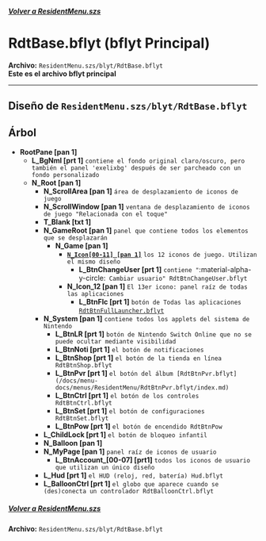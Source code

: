#####  [Volver a ResidentMenu.szs](index.md)

# RdtBase.bflyt (bflyt Principal)

**Archivo:** `ResidentMenu.szs/blyt/RdtBase.bflyt`<br>
**Este es el archivo bflyt principal**

---

## Diseño de `ResidentMenu.szs/blyt/RdtBase.bflyt `

<!-- prettier-ignore -->

## Árbol

-	**RootPane [pan 1]**
    -   **L_BgNml [prt 1]** `contiene el fondo original claro/oscuro, pero también el panel 'exelixbg' después de ser parcheado con un fondo personalizado`
    -   **N_Root [pan 1]**
		-	**N_ScrollArea [pan 1]** `área de desplazamiento de iconos de juego`
		-	**N_ScrollWindow [pan 1]** `ventana de desplazamiento de iconos de juego "Relacionada con el toque"`
		-	**T_Blank [txt 1]**
        -   **N_GameRoot [pan 1]** `panel que contiene todos los elementos que se desplazarán`
			-	**N_Game [pan 1]**
				-   **[`N_Icon[00-11] [pan 1]`](/docs/menu-docs/menus/ResidentMenu/RdtBtnIconGame.bflyt/index.md)** `los 12 iconos de juego. Utilizan el mismo diseño`
					-	**L_BtnChangeUser [prt 1]** `contiene "`:material-alpha-y-circle:` Cambiar usuario" RdtBtnChangeUser.bflyt`
				-   **N_Icon_12 [pan 1]** `El 13er icono: panel raíz de todas las aplicaciones`
					-   **L_BtnFlc [prt 1]** `botón de Todas las aplicaciones` [`RdtBtnFullLauncher.bflyt`](RdtBtnFullLauncher.bflyt/index.md)
        -   **N_System [pan 1]** `contiene todos los applets del sistema de Nintendo`
			-	**L_BtnLR [prt 1]** `botón de Nintendo Switch Online que no se puede ocultar mediante visibilidad`
            -   **L_BtnNoti [prt 1]** `el botón de notificaciones `
            -   **L_BtnShop [prt 1]** `el botón de la tienda en línea RdtBtnShop.bflyt`
            -   **L_BtnPvr [prt 1]** `el botón del álbum [RdtBtnPvr.bflyt](/docs/menu-docs/menus/ResidentMenu/RdtBtnPvr.bflyt/index.md)`
            -   **L_BtnCtrl [prt 1]** `el botón de los controles RdtBtnCtrl.bflyt`
            -   **L_BtnSet [prt 1]** `el botón de configuraciones RdtBtnSet.bflyt`
            -   **L_BtnPow [prt 1]** `el botón de encendido RdtBtnPow`
        -   **L_ChildLock [prt 1]** `el botón de bloqueo infantil`
        -   **N_Balloon [pan 1]**
        -   **N_MyPage [pan 1]** `panel raíz de iconos de usuario`
            -   **L_BtnAccount_[00-07] [prt1]** `todos los iconos de usuario que utilizan un único diseño`
        -   **L_Hud [prt 1]** `el HUD (reloj, red, batería) Hud.bflyt`
        -   **L_BalloonCtrl [prt 1]** `el globo que aparece cuando se (des)conecta un controlador RdtBalloonCtrl.bflyt`

#####  [Volver a ResidentMenu.szs](index.md)

**Archivo:** `ResidentMenu.szs/blyt/RdtBase.bflyt`<br>
